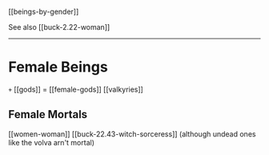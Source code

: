[[beings-by-gender]]

See also [[buck-2.22-woman]]

---

# Female Beings
`+` [[gods]] = [[female-gods]]
[[valkyries]]
## Female Mortals
[[women-woman]]
[[buck-22.43-witch-sorceress]] (although undead ones like the volva arn't mortal)